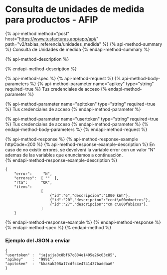 # Consulta de unidades de medida para productos - AFIP

{% api-method method="post" host="https://www.tusfacturas.app/app/api/" path="v2/tablas\_referencia/unidades\_medida" %}
{% api-method-summary %}
Consulta de Unidades de medida
{% endapi-method-summary %}

{% api-method-description %}

{% endapi-method-description %}

{% api-method-spec %}
{% api-method-request %}
{% api-method-body-parameters %}
{% api-method-parameter name="apikey" type="string" required=true %}
Tus credenciales de acceso
{% endapi-method-parameter %}

{% api-method-parameter name="apitoken" type="string" required=true %}
Tus credenciales de acceso
{% endapi-method-parameter %}

{% api-method-parameter name="usertoken" type="string" required=true %}
Tus credenciales de acceso
{% endapi-method-parameter %}
{% endapi-method-body-parameters %}
{% endapi-method-request %}

{% api-method-response %}
{% api-method-response-example httpCode=200 %}
{% api-method-response-example-description %}
En caso de no existir errores, se devolverá la variable error con un valor "N" ademas de las variables que enunciamos a continuación.  
{% endapi-method-response-example-description %}

```
{
    "error":     "N",
    "errores":  [ ""  ],
    "rta":      "OK",
    "items": 
                [  
                    {"id":"6","descripcion":"1000 kWh"},
                    {"id":"20","descripcion":"cent\u00edmetros"},
                    {"id":"27","descripcion":"cm c\u00fabicos"},
                ]
    }
```
{% endapi-method-response-example %}
{% endapi-method-response %}
{% endapi-method-spec %}
{% endapi-method %}

### Ejemplo del JSON a enviar

```text
{
"usertoken" :  "jajajja8c8bf67c884e1405e26c03c85",
"apikey"    :  "9991",
"apitoken"  :  "kkakak208a17cdfc4e4741437baddaa6"
}
```

